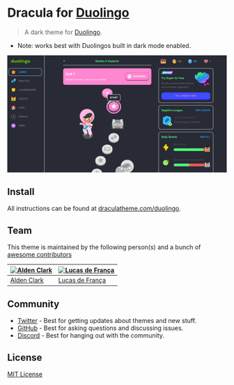 # Dracula for [Duolingo](https://duolingo.com)

> A dark theme for [Duolingo](https://Duolingo.com).
- Note: works best with Duolingos built in dark mode enabled.

![Screenshot](./screenshot.png)

## Install

All instructions can be found at [draculatheme.com/duolingo](https://draculatheme.com/duolingo).

## Team

This theme is maintained by the following person(s) and a bunch of [awesome contributors](https://github.com/dracula/duolingo/graphs/contributors)

| [![Alden Clark](https://github.com/sonofactgnrd.png?size=10)](https://github.com/sonofactgnrd) | [![Lucas de França](https://github.com/luxonauta.png?size=100)](https://github.com/luxonauta) |
| ---------------------------------------------------------------------------------------- | --------------------------------------------------------------------------------------------- |
| [Alden Clark](https://github.com/sonofactgnrd)                                               | [Lucas de França](https://github.com/luxonauta)                                               |

## Community

- [Twitter](https://twitter.com/draculatheme) - Best for getting updates about themes and new stuff.
- [GitHub](https://github.com/dracula/dracula-theme/discussions) - Best for asking questions and discussing issues.
- [Discord](https://draculatheme.com/discord-invite) - Best for hanging out with the community.

## License

[MIT License](./LICENSE)
